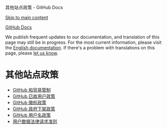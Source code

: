 其他站点政策 - GitHub Docs

[Skip to main content](#main-content)

[](/cn)[GitHub Docs](/cn)

We publish frequent updates to our documentation, and translation of this page may still be in progress. For the most current information, please visit the [English documentation](/en). If there's a problem with translations on this page, please [let us know](https://github.com/contact?form[subject]=translation%20issue%20on%20docs.github.com&form[comments]=).

其他站点政策
==========

* [GitHub 和贸易管制](/cn/site-policy/other-site-policies/github-and-trade-controls)
* [GitHub 已故用户政策](/cn/site-policy/other-site-policies/github-deceased-user-policy)
* [GitHub 徽标政策](/cn/site-policy/other-site-policies/github-logo-policy)
* [GitHub 政府下架政策](/cn/site-policy/other-site-policies/github-government-takedown-policy)
* [GitHub 用户名政策](/cn/site-policy/other-site-policies/github-username-policy)
* [用户数据法律请求准则](/cn/site-policy/other-site-policies/guidelines-for-legal-requests-of-user-data)
